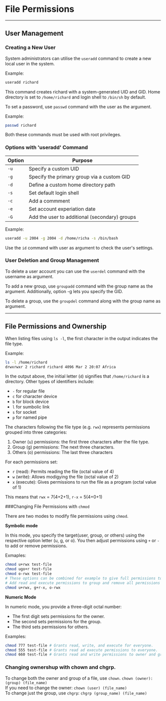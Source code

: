 # File Permissions

---

## User Management

### Creating a New User

System administrators can utilise the `useradd` command to create a new local user in the system.

Example:
```bash
useradd richard
```
This command creates richard with a system-generated UID and GID. Home directory is set to `/home/richard` and login shell to `/bin/sh` by default.

To set a password, use `passwd` command with the user as the argument.

Example:
```bash
passwd richard
```
Both these commands must be used with root privileges.

### Options with 'useradd' Command

| Option | Purpose | 
|---------|---------|
| `-u` | Specify a custom UID | 
| `-g` | Specify the primary group via a custom GID | 
| `-d` | Define a custom home directory path | 
| `-s` | Set default login shell |
| `-c` | Add a commment | 
| `-e` | Set account experiation date| 
| `-G` | Add the user to additional (secondary) groups |

Example:
```bash
useradd -u 2004 -g 2004 -d /home/richa -s /bin/bash
```

Use the `id` command with user as argument to check the user's settings.

### User Deletion and Group Management

To delete a user account you can use the `userdel` command with the username as argument.

To add a new group, use `groupadd` command with the group name as the argument. Additionally, option -g lets you specify the GID.

To delete a group, use the `groupdel` command along with the group name as argument.

---

## File Permissions and Ownership

When listing files using `ls -l`, the first character in the output indicates the file type.

Example:
```bash
ls -l /home/richard
drwxrwxr 2 richard richard 4096 Mar 2 20:07 Africa
```
In the output above, the initial letter (`d`) signifies that `/home/richard` is a directory. Other types of identifiers include:
- `-` for regular file
- `c` for character device
- `b` for block device
- `l` for sumbolic link
- `s` for socket
- `p` for named pipe

The characters following the file type (e.g. `rwx`) represents permissions grouped into three categories:

1. Owner (u) permissions: the first three characters after the file type.
2. Group (g) permissions: The next three characters.
3. Others (o) permissions: The last three characters

For each permissions set:
- `r` (read): Permits reading the file (octal value of 4)
- `w` (write): Allows modigying the file (octal value of 2)
- `x` (execute): Gives permissions to run the file as a program (octal value of 1)

This means that `rwx` = 7(4+2+1), `r-x` = 5(4+0+1)

###Changing File Permissions with `chmod`

There are two modes to modify file permissions using `chmod`.

**Symbolic mode**

In this mode, you specify the target(user, group, or others) using the respective option letter (u, g, or o). You then adjust permissions using `+` or `-` to add or remove permissions.

Exmaples:
```bash
chmod u+rwx test-file
chmod ugo+r test-file
chmod o-rwx test-file
# These options can be combined for example to give full permissions to the owner.
# Add read and execute permissions to group and remove all permissions for others:
chmod u+rwx, g+r-x, o-rwx
```

**Numeric Mode**

In numeric mode, you provide a three-digit octal number:
- The first digit sets permissions for the owner.
- The second sets permissions for the group.
- The third sets permissions for others.

Examples:
```bash
chmod 777 test-file # Grants read, write, and execute for everyone.
chmod 555 test-file # Grants read ad execute permissions to everyone.
chmod 660 test-file # Grants read and write permissions to owner and group, but none to others.
```

### Changing ownershup with chown and chgrp.

To change both the owner and group of a file, use `chown`.
`chown (owner):(group) (file_name)`  
If you need to change the owner:
`chown (user) (file_name)`  
To change just the group, use `chgrp`:
`chgrp (group_name) (file_name)`



 
